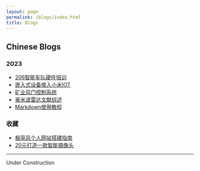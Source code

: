 ```yaml
---
layout: page
permalink: /blogs/index.html
title: Blogs
---
```


## Chinese Blogs

### 2023

- [206智能车队硬件培训](https://jiachenghuang.com//blogs/206yingjian)<br>
- [嵌入式设备接入小米IOT](https://iot.mi.com/fe-op)<br>
- [矿业风门控制系统](https://jiachenghuang.com//blogs/servo)<br>
- [毫米波雷达文献综述](https://jiachenghuang.com//blogs/mmWave)<br>
- [Markdown使用教程](https://jiachenghuang.com//blogs/Markdown-VSCode-main)<br>

### 收藏
- [极简风个人网站搭建指南](https://caihanlin.com/blogs/web)<br>
- [20元打造一款智能摄像头](https://www.iching.love/tech/make-a-smart-camera/)<br>

---

Under Construction

